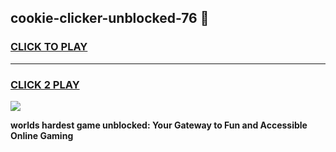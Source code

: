 
## cookie-clicker-unblocked-76 👋
<h3>
<a href="https://premium.freeplayer.one?title=cookie-clicker-unblocked-76&ref=14F">CLICK TO PLAY</a></h3>
<hr>

<h3>
<a href="https://premium.freeplayer.one?title=cookie-clicker-unblocked-76&ref=14F">CLICK 2 PLAY</a>
  
</h3>

<a href="https://premium.freeplayer.one?title=cookie-clicker-unblocked-76&ref=12F/"><img src="https://clearcache.store/games.png"></a>


**worlds hardest game unblocked: Your Gateway to Fun and Accessible Online Gaming**
